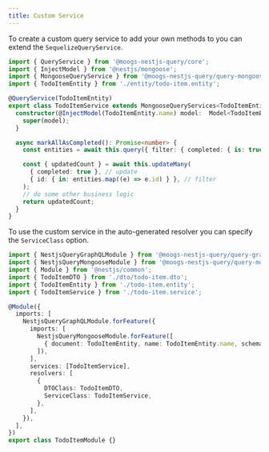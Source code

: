 ```yaml
---
title: Custom Service
---
```


To create a custom query service to add your own methods to you can extend the `SequelizeQueryService`.

```ts title="todo-item.service.ts"
import { QueryService } from '@moogs-nestjs-query/core';
import { InjectModel } from '@nestjs/mongoose';
import { MongooseQueryService } from '@moogs-nestjs-query/query-mongoose';
import { TodoItemEntity } from './entity/todo-item.entity';

@QueryService(TodoItemEntity)
export class TodoItemService extends MongooseQueryServices<TodoItemEntity> {
  constructor(@InjectModel(TodoItemEntity.name) model:  Model<TodoItemEntity>) {
    super(model);
  }

  async markAllAsCompleted(): Promise<number> {
    const entities = await this.query({ filter: { completed: { is: true } } });

    const { updatedCount } = await this.updateMany(
      { completed: true }, // update
      { id: { in: entities.map((e) => e.id) } }, // filter
    );
    // do some other business logic
    return updatedCount;
  }
}
```

To use the custom service in the auto-generated resolver you can specify the `ServiceClass` option.

```ts title="todo-item.module.ts" {12,16}
import { NestjsQueryGraphQLModule } from '@moogs-nestjs-query/query-graphql';
import { NestjsQueryMongooseModule } from '@moogs-nestjs-query/query-mongoose';
import { Module } from '@nestjs/common';
import { TodoItemDTO } from './dto/todo-item.dto';
import { TodoItemEntity } from './todo-item.entity';
import { TodoItemService } from './todo-item.service';

@Module({
  imports: [
    NestjsQueryGraphQLModule.forFeature({
      imports: [
        NestjsQueryMongooseModule.forFeature([
          { document: TodoItemEntity, name: TodoItemEntity.name, schema: TodoItemEntitySchema },
        ]),
      ],
      services: [TodoItemService],
      resolvers: [
        {
          DTOClass: TodoItemDTO,
          ServiceClass: TodoItemService,
        },
      ],
    }),
  ],
})
export class TodoItemModule {}

```
